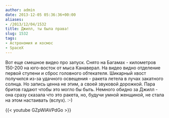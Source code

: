 ```yaml
---
author: admin
date: 2013-12-05 05:36:36+00:00
aliases:
- /2013/12/04/1532
title: Джилл, ты была права!
slug: 1532
tags:
- Астрономия и космос
- SpaceX
---
```


Вот еще смешное видео про запуск. Снято на Багамах - километров 150-200 на юго-восток от мыса Канаверал. На видео видно отделение первой ступени и сброс головного обтекателя. Шикарный хвост получился из-за удачного освещения - ракета летела в лучах закатного солнца. Но запись ценна не этим, а своей звуковой дорожкой. Пара бритов гадают чтобы это могло бы быть. Немного обидно за Джилл - она сразу сказала что это ракета, но, будучи умной женщиной, не стала на этом настаивать (вслух). :-)  

{{< youtube GZpWIAVPdGo >}}

<!--more-->
